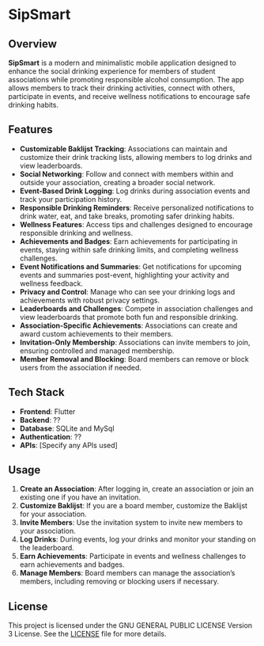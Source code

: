 # SipSmart

## Overview

**SipSmart** is a modern and minimalistic mobile application designed to enhance the social drinking experience for members of student associations while promoting responsible alcohol consumption. The app allows members to track their drinking activities, connect with others, participate in events, and receive wellness notifications to encourage safe drinking habits.

## Features

- **Customizable Baklijst Tracking**: Associations can maintain and customize their drink tracking lists, allowing members to log drinks and view leaderboards.
- **Social Networking**: Follow and connect with members within and outside your association, creating a broader social network.
- **Event-Based Drink Logging**: Log drinks during association events and track your participation history.
- **Responsible Drinking Reminders**: Receive personalized notifications to drink water, eat, and take breaks, promoting safer drinking habits.
- **Wellness Features**: Access tips and challenges designed to encourage responsible drinking and wellness.
- **Achievements and Badges**: Earn achievements for participating in events, staying within safe drinking limits, and completing wellness challenges.
- **Event Notifications and Summaries**: Get notifications for upcoming events and summaries post-event, highlighting your activity and wellness feedback.
- **Privacy and Control**: Manage who can see your drinking logs and achievements with robust privacy settings.
- **Leaderboards and Challenges**: Compete in association challenges and view leaderboards that promote both fun and responsible drinking.
- **Association-Specific Achievements**: Associations can create and award custom achievements to their members.
- **Invitation-Only Membership**: Associations can invite members to join, ensuring controlled and managed membership.
- **Member Removal and Blocking**: Board members can remove or block users from the association if needed.

## Tech Stack

- **Frontend**: Flutter
- **Backend**: ??
- **Database**: SQLite and MySql
- **Authentication**: ??
- **APIs**: [Specify any APIs used]


## Usage

1. **Create an Association**: After logging in, create an association or join an existing one if you have an invitation.
2. **Customize Baklijst**: If you are a board member, customize the Baklijst for your association.
3. **Invite Members**: Use the invitation system to invite new members to your association.
4. **Log Drinks**: During events, log your drinks and monitor your standing on the leaderboard.
5. **Earn Achievements**: Participate in events and wellness challenges to earn achievements and badges.
6. **Manage Members**: Board members can manage the association’s members, including removing or blocking users if necessary.


## License

This project is licensed under the GNU GENERAL PUBLIC LICENSE Version 3 License. See the [LICENSE](LICENSE) file for more details.
